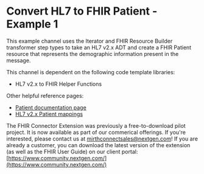 # Convert HL7 to FHIR Patient - Example 1
This example channel uses the Iterator and FHIR Resource Builder transformer step types to take an HL7 v2.x ADT and create a FHIR Patient resource that represents the demographic information present in the message.

This channel is dependent on the following code template libraries:
- HL7 v2.x to FHIR Helper Functions

Other helpful reference pages:
- [Patient documentation page](http://hl7.org/fhir/R4/patient.html)
- [HL7 v2.x Patient mappings](http://hl7.org/fhir/R4/patient-mappings.html#v2)

The FHIR Connector Extension was previously a free-to-download pilot project. It is now available as part of our commerical offerings. If you're interested, please contact us at [mirthconnectsales@nextgen.com](matilto:mirthconnectsales@nextgen.com)! If you are already a customer, you can download the latest version of the extension (as well as the FHIR User Guide) on our client portal: [https://www.community.nextgen.com/](https://www.community.nextgen.com/)
